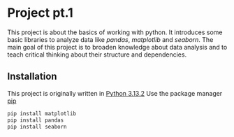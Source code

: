 # Project pt.1

This project is about the basics of working with python. It introduces some basic libraries to analyze data like _pandas_, _matplotlib_ and _seaborn_. The main goal of this project is to broaden knowledge about data analysis and to teach critical thinking about their structure and dependencies.

## Installation

This project is originally written in [Python 3.13.2](https://www.python.org/downloads/)
Use the package manager [pip](https://pip.pypa.io/en/stable/)

```bash
pip install matplotlib
pip install pandas
pip install seaborn
```
